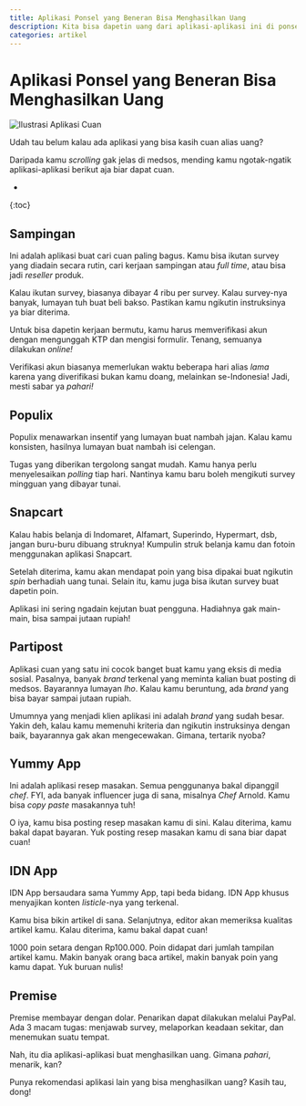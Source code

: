 ```yaml
---
title: Aplikasi Ponsel yang Beneran Bisa Menghasilkan Uang
description: Kita bisa dapetin uang dari aplikasi-aplikasi ini di ponsel. Sambil rebahan aja di rumah. Beneran!
categories: artikel
---
```

# Aplikasi Ponsel yang Beneran Bisa Menghasilkan Uang

![Ilustrasi Aplikasi Cuan](https://images.pexels.com/photos/3943746/pexels-photo-3943746.jpeg?auto=compress&cs=tinysrgb&h=650&w=940)

Udah tau belum kalau ada aplikasi yang bisa kasih cuan alias uang?

Daripada kamu _scrolling_ gak jelas di medsos, mending kamu ngotak-ngatik aplikasi-aplikasi berikut aja biar dapat cuan.

* 
{:toc}

## Sampingan

Ini adalah aplikasi buat cari cuan paling bagus. Kamu bisa ikutan survey yang diadain secara rutin, cari kerjaan sampingan atau _full time_, atau bisa jadi _reseller_ produk.

Kalau ikutan survey, biasanya dibayar 4 ribu per survey. Kalau survey-nya banyak, lumayan tuh buat beli bakso. Pastikan kamu ngikutin instruksinya ya biar diterima.

Untuk bisa dapetin kerjaan bermutu, kamu harus memverifikasi akun dengan mengunggah KTP dan mengisi formulir. Tenang, semuanya dilakukan _online!_

Verifikasi akun biasanya memerlukan waktu beberapa hari alias _lama_ karena yang diverifikasi bukan kamu doang, melainkan se-Indonesia! Jadi, mesti sabar ya _pahari!_

## Populix

Populix menawarkan insentif yang lumayan buat nambah jajan. Kalau kamu konsisten, hasilnya lumayan buat nambah isi celengan.

Tugas yang diberikan tergolong sangat mudah. Kamu hanya perlu menyelesaikan _polling_ tiap hari. Nantinya kamu baru boleh mengikuti survey mingguan yang dibayar tunai.

## Snapcart

Kalau habis belanja di Indomaret, Alfamart, Superindo, Hypermart, dsb, jangan buru-buru dibuang struknya! Kumpulin struk belanja kamu dan fotoin menggunakan aplikasi Snapcart.

Setelah diterima, kamu akan mendapat poin yang bisa dipakai buat ngikutin _spin_ berhadiah uang tunai. Selain itu, kamu juga bisa ikutan survey buat dapetin poin.

Aplikasi ini sering ngadain kejutan buat pengguna. Hadiahnya gak main-main, bisa sampai jutaan rupiah!

## Partipost

Aplikasi cuan yang satu ini cocok banget buat kamu yang eksis di media sosial. Pasalnya, banyak _brand_ terkenal yang meminta kalian buat posting di medsos. Bayarannya lumayan _lho_. Kalau kamu beruntung, ada _brand_ yang bisa bayar sampai jutaan rupiah.

Umumnya yang menjadi klien aplikasi ini adalah _brand_ yang sudah besar. Yakin deh, kalau kamu memenuhi kriteria dan ngikutin instruksinya dengan baik, bayarannya gak akan mengecewakan. Gimana, tertarik nyoba?

## Yummy App

Ini adalah aplikasi resep masakan. Semua penggunanya bakal dipanggil _chef_. FYI, ada banyak influencer juga di sana, misalnya _Chef_ Arnold. Kamu bisa _copy paste_ masakannya tuh!

O iya, kamu bisa posting resep masakan kamu di sini. Kalau diterima, kamu bakal dapat bayaran. Yuk posting resep masakan kamu di sana biar dapat cuan!

## IDN App

IDN App bersaudara sama Yummy App, tapi beda bidang. IDN App khusus menyajikan konten _listicle_-nya yang terkenal.

Kamu bisa bikin artikel di sana. Selanjutnya, editor akan memeriksa kualitas artikel kamu. Kalau diterima, kamu bakal dapat cuan!

1000 poin setara dengan Rp100.000. Poin didapat dari jumlah tampilan artikel kamu. Makin banyak orang baca artikel, makin banyak poin yang kamu dapat. Yuk buruan nulis!

## Premise

Premise membayar dengan dolar. Penarikan dapat dilakukan melalui PayPal. Ada 3 macam tugas: menjawab survey, melaporkan keadaan sekitar, dan menemukan suatu tempat.

Nah, itu dia aplikasi-aplikasi buat menghasilkan uang. Gimana _pahari_, menarik, kan?

Punya rekomendasi aplikasi lain yang bisa menghasilkan uang? Kasih tau, dong!
